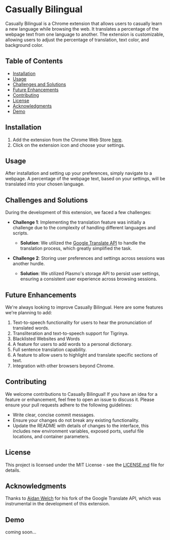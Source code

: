 # Casually Bilingual

Casually Bilingual is a Chrome extension that allows users to casually learn a new language while browsing the web. It translates a percentage of the webpage text from one language to another. The extension is customizable, allowing users to adjust the percentage of translation, text color, and background color.

## Table of Contents
- [Installation](#installation)
- [Usage](#usage)
- [Challenges and Solutions](#challenges-and-solutions)
- [Future Enhancements](#future-enhancements)
- [Contributing](#contributing)
- [License](#license)
- [Acknowledgments](#acknowledgments)
- [Demo](#demo)

## Installation

1. Add the extension from the Chrome Web Store [here](https://chrome.google.com/webstore/detail/casually-bilingual/jfeabfigfjbfaidmdlcdpipdboladkie?hl=en).
2. Click on the extension icon and choose your settings.

## Usage

After installation and setting up your preferences, simply navigate to a webpage. A percentage of the webpage text, based on your settings, will be translated into your chosen language.

## Challenges and Solutions

During the development of this extension, we faced a few challenges:

- **Challenge 1**: Implementing the translation feature was initially a challenge due to the complexity of handling different languages and scripts.
  - **Solution**: We utilized the [Google Translate API](https://github.com/AidanWelch/google-translate-api) to handle the translation process, which greatly simplified the task.

- **Challenge 2**: Storing user preferences and settings across sessions was another hurdle.
  - **Solution**: We utilized Plasmo's storage API to persist user settings, ensuring a consistent user experience across browsing sessions.

## Future Enhancements

We're always looking to improve Casually Bilingual. Here are some features we're planning to add:

1. Text-to-speech functionality for users to hear the pronunciation of translated words.
2. Transliteration and text-to-speech support for Tigrinya.
3. Blacklisted Websites and Words
4. A feature for users to add words to a personal dictionary.
5. Full sentence translation capability.
6. A feature to allow users to highlight and translate specific sections of text.
7. Integration with other browsers beyond Chrome.

## Contributing

We welcome contributions to Casually Bilingual! If you have an idea for a feature or enhancement, feel free to open an issue to discuss it. Please ensure your pull requests adhere to the following guidelines:

- Write clear, concise commit messages.
- Ensure your changes do not break any existing functionality.
- Update the README with details of changes to the interface, this includes new environment variables, exposed ports, useful file locations, and container parameters.

## License

This project is licensed under the MIT License - see the [LICENSE.md](LICENSE.md) file for details.

## Acknowledgments

Thanks to [Aidan Welch](https://github.com/AidanWelch) for his fork of the Google Translate API, which was instrumental in the development of this extension.

## Demo

coming soon...
